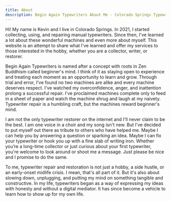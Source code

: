 ```yaml
---
title: About
description: Begin Again Typewriters About Me - Colorado Springs Typewriter Repair
---
```


Hi! My name is Kevin and I live in Colorado Springs. In 2021, I started collecting, using, and repairing manual typewriters. Since then, I've learned a lot about these wonderful machines and even more about myself. This website is an attempt to share what I've learned and offer my services to those interested in the hobby, whether you are a collector, writer, or restorer.

Begin Again Typewriters is named after a concept with roots in Zen Buddhism called beginner's mind. I think of it as staying open to experience and treating each moment as an opportunity to learn and grow. Through trial and error, I've found no two machines are alike and every machine deserves respect. I've watched my overconfidence, anger, and inattention prolong a successful repair. I've proclaimed machines complete only to feed in a sheet of paper and watch the machine shrug and laugh at my naivety. Typewriter repair is a humbling craft, but the machines reward beginner's mind.

I am not the only typewriter restorer on the internet and I'll never claim to be the best. I am one voice in a choir and my song isn't new. But I've decided to put myself out there as tribute to others who have helped me. Maybe I can help you by answering a question or sparking an idea. Maybe I can fix your typewriter or hook you up with a fine slab of writing iron. Whether you’re a long-time collector or just curious about your first typewriter, you're welcome to look around or shoot me a message. Just please be nice and I promise to do the same.

To me, typewriter repair and restoration is not just a hobby, a side hustle, or an early-onset midlife crisis. I mean, that's all part of it. But it's also about slowing down, unplugging, and putting my mind on something tangible and constructive. In my life, typewriters began as a way of expressing my ideas with honesty and without a digital mediator. It has since become a vehicle to learn how to show up for my own life.
